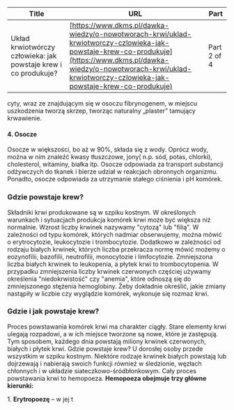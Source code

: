 | **Title**       | **URL**           | **Part**              |
|-----------------|-------------------|-----------------------|
| Układ krwiotwórczy człowieka: jak powstaje krew i co produkuje?         | [https://www.dkms.pl/dawka-wiedzy/o-nowotworach-krwi/uklad-krwiotworczy-czlowieka-jak-powstaje-krew-co-produkuje](https://www.dkms.pl/dawka-wiedzy/o-nowotworach-krwi/uklad-krwiotworczy-czlowieka-jak-powstaje-krew-co-produkuje)    | Part 2 of 4          |

cyty, wraz ze znajdującym się w osoczu fibrynogenem, w miejscu uszkodzenia tworzą skrzep, tworząc naturalny „plaster” tamujący krwawienie.


#### 4\. Osocze


Osocze w większości, bo aż w 90%, składa się z wody. Oprócz wody, można w nim znaleźć kwasy tłuszczowe, jony( n.p. sód, potas, chlorki), cholesterol, witaminy, białka itp. Osocze odpowiada za transport substancji odżywczych do tkanek i bierze udział w reakcjach obronnych organizmu. Ponadto, osocze odpowiada za utrzymanie stałego ciśnienia i pH komórek.


### Gdzie powstaje krew?


Składniki krwi produkowane są w szpiku kostnym. W określonych warunkach i sytuacjach produkcja komórek krwi może być większa niż normalnie. Wzrost liczby krwinek nazywamy "cytozą" lub "filią". W zależności od typu komórek, których nadmiar obserwujemy, można mówić o erytrocytozie, leukocytozie i trombocytozie. Dodatkowo w zależności od rodzaju białych krwinek, których liczba przekracza normę mówić możemy o eozynofilii, bazofilii, neutrofilii, monocytozie i limfocytozie. Zmniejszona liczba białych krwinek to leukopenia, a płytek krwi to trombocytopenia. W przypadku zmniejszenia liczby krwinek czerwonych częściej używamy określenia "niedokrwistość" czy "anemia", które odnoszą się do zmniejszonego stężenia hemoglobiny. Żeby dokładnie określić, jakie zmiany nastąpiły w liczbie czy wyglądzie komórek, wykonuje się rozmaz krwi.


### Gdzie i jak powstaje krew?


Proces powstawania komórek krwi ma charakter ciągły. Stare elementy krwi ulegają rozpadowi, a w ich miejsce tworzone są nowe, które je zastępują. Tym sposobem, każdego dnia powstają miliony krwinek czerwonych, białych i płytek krwi. Gdzie powstaje krew? U dorosłej osoby przede wszystkim w szpiku kostnym. Niektóre rodzaje krwinek białych powstają lub dojrzewają i nabierają swoich funkcji również w śledzionie, węzłach chłonnych i w układzie siateczkowo\-śródbłonkowym. Cały proces powstawania krwi to hemopoeza. **Hemopoeza obejmuje trzy główne kierunki:**


1\. **Erytropoezę** – w jej t